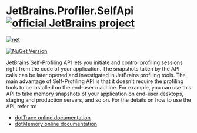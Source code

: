 # JetBrains.Profiler.SelfApi [![official JetBrains project](https://jb.gg/badges/official.svg)](https://confluence.jetbrains.com/display/ALL/JetBrains+on+GitHub)

[![net](https://github.com/JetBrains/profiler-self-api/actions/workflows/build-and-test.yml/badge.svg)](https://github.com/JetBrains/profiler-self-api/actions/workflows/build-and-test.yml)

[![NuGet Version](https://img.shields.io/nuget/v/JetBrains.Profiler.SelfApi?label=JetBrains.Profiler.SelfApi)](https://www.nuget.org/packages/JetBrains.Profiler.SelfApi)

JetBrains Self-Profiling API lets you initiate and control profiling sessions right from the code of your application.
The snapshots taken by the API calls can be later opened and investigated in JetBrains profiling tools.
The main advantage of Self-Profiling API is that it doesn't require the profiling tools to be installed on the end-user machine.
For example, you can use this API to take memory snapshots of your application on end-user desktops, staging and production servers, and so on.
For the details on how to use the API, refer to:
- [dotTrace online documentation](https://www.jetbrains.com/help/profiler/Profiling_Guidelines__Advanced_Profiling_Using_dotTrace_API.html#self-profiled-applications)
- [dotMemory online documentation](https://www.jetbrains.com/help/dotmemory/Profiling_Guidelines__Advanced_Profiling_Using_dotTrace_API.html#self-profiled-applications)
